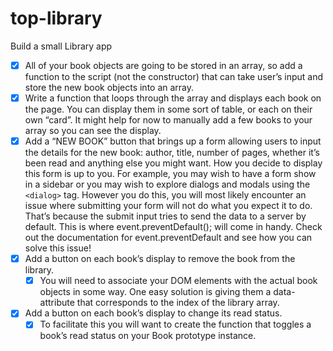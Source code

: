 # top-library

Build a small Library app

- [X] All of your book objects are going to be stored in an array, so add a function to the script (not the constructor) that can take user’s input and store the new book objects into an array.
- [X] Write a function that loops through the array and displays each book on the page. You can display them in some sort of table, or each on their own “card”. It might help for now to manually add a few books to your array so you can see the display.
- [X] Add a “NEW BOOK” button that brings up a form allowing users to input the details for the new book: author, title, number of pages, whether it’s been read and anything else you might want. How you decide to display this form is up to you. For example, you may wish to have a form show in a sidebar or you may wish to explore dialogs and modals using the `<dialog>` tag. However you do this, you will most likely encounter an issue where submitting your form will not do what you expect it to do. That’s because the submit input tries to send the data to a server by default. This is where event.preventDefault(); will come in handy. Check out the documentation for event.preventDefault and see how you can solve this issue!
- [X] Add a button on each book’s display to remove the book from the library.
  - [X] You will need to associate your DOM elements with the actual book objects in some way. One easy solution is giving them a data-attribute that corresponds to the index of the library array.
- [X] Add a button on each book’s display to change its read status.
  - [X] To facilitate this you will want to create the function that toggles a book’s read status on your Book prototype instance.

